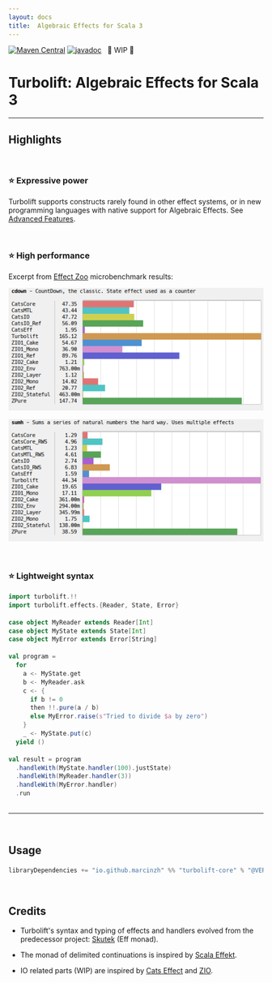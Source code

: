 ```yaml
---
layout: docs
title:  Algebraic Effects for Scala 3
---
```


[![Maven Central](https://maven-badges.herokuapp.com/maven-central/io.github.marcinzh/turbolift-core_3/badge.svg)](https://maven-badges.herokuapp.com/maven-central/io.github.marcinzh/turbolift-core_3)  [![javadoc](https://javadoc.io/badge2/io.github.marcinzh/turbolift-core_3/javadoc.svg)](https://javadoc.io/doc/io.github.marcinzh/turbolift-core_3) &nbsp; 🚧 WIP 🚧

# Turbolift: Algebraic Effects for Scala 3

---


## Highlights

&nbsp;

### ⭐ Expressive power

Turbolift supports constructs rarely found in other effect systems,
or in new programming languages with native support for Algebraic Effects. See [Advanced Features](advanced/index.html).

&nbsp;

### ⭐ High performance

Excerpt from [Effect Zoo](https://github.com/marcinzh/effect-zoo) microbenchmark results:

![image](img/bench-cdown.png)

![image](img/bench-sumh.png)

&nbsp;

### ⭐ Lightweight syntax

```scala mdoc
import turbolift.!!
import turbolift.effects.{Reader, State, Error}

case object MyReader extends Reader[Int]
case object MyState extends State[Int]
case object MyError extends Error[String]

val program =
  for
    a <- MyState.get
    b <- MyReader.ask
    c <- {
      if b != 0
      then !!.pure(a / b)
      else MyError.raise(s"Tried to divide $a by zero")
    }
    _ <- MyState.put(c)
  yield ()

val result = program
  .handleWith(MyState.handler(100).justState)
  .handleWith(MyReader.handler(3))
  .handleWith(MyError.handler)
  .run
 
```

---

&nbsp;

## Usage

```scala
libraryDependencies += "io.github.marcinzh" %% "turbolift-core" % "@VERSION@"
```

&nbsp;

## Credits

- Turbolift's syntax and typing of effects and handlers evolved from the predecessor project: [Skutek](https://github.com/marcinzh/skutek) (Eff monad).

- The monad of delimited continuations is inspired by [Scala Effekt](http://b-studios.de/scala-effekt).

- IO related parts (WIP) are inspired by [Cats Effect](https://github.com/typelevel/cats-effect) and [ZIO](https://github.com/zio/zio).
